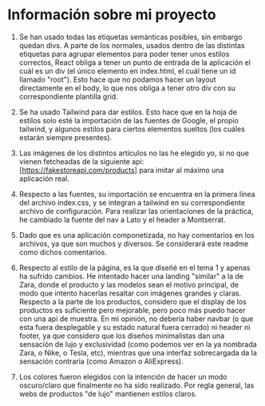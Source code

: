# Información sobre mi proyecto

1. Se han usado todas las etiquetas semánticas posibles, sin embargo quedan divs. A parte de los normales, usados dentro de las distintas etiquetas para agrupar elementos para poder tener unos estilos correctos, React obliga a tener un punto de entrada de la aplicación el cuál es un div (el único elemento en index.html, el cuál tiene un id llamado "root"). Esto hace que no podamos hacer un layout directamente en el body, lo que nos obliga a tener otro div con su correspondiente plantilla grid.

2. Se ha usado Tailwind para dar estilos. Esto hace que en la hoja de estilos solo esté la importación de las fuentes de Google, el propio tailwind, y algunos estilos para ciertos elementos sueltos (los cuáles estarán siempre presentes).

3. Las imágenes de los distintos artículos no las he elegido yo, si no que vienen fetcheadas de la siguiente api: [https://fakestoreapi.com/products] para imitar al máximo una aplicación real.

4. Respecto a las fuentes, su importación se encuentra en la primera línea del archivo index.css, y se integran a tailwind en su correspondiente archivo de configuración. Para realizar las orientaciones de la práctica, he cambiado la fuente del nav a Lato y el header a Montserrat.

5. Dado que es una aplicación componetizada, no hay comentarios en los archivos, ya que son muchos y diversos. Se considerará este readme como dichos comentarios.

6. Respecto al estilo de la página, es la que diseñé en el tema 1 y apenas ha sufrido cambios. He intentado hacer una landing "similar" a la de Zara, donde el producto y las modelos sean el motivo principal, de modo que intento hacerlas resaltar con imágenes grandes y claras. Respecto a la parte de los productos, considero que el display de los productos es suficiente pero mejorable, pero poco más puedo hacer con una api de muestra. En mi opinión, no debería haber navbar (o que esta fuera desplegable y su estado natural fuera cerrado) ni header ni footer, ya que considero que los diseños minimalistas dan una sensación de lujo y exclusividad (como podemos ver en la ya nombrada Zara, o Nike, o Tesla, etc), mientras que una interfaz sobrecargada da la sensación contraria (como Amazon o AliExpress).

7. Los colores fueron elegidos con la intención de hacer un modo oscuro/claro que finalmente no ha sido realizado. Por regla general, las webs de productos "de lujo" mantienen estilos claros.
